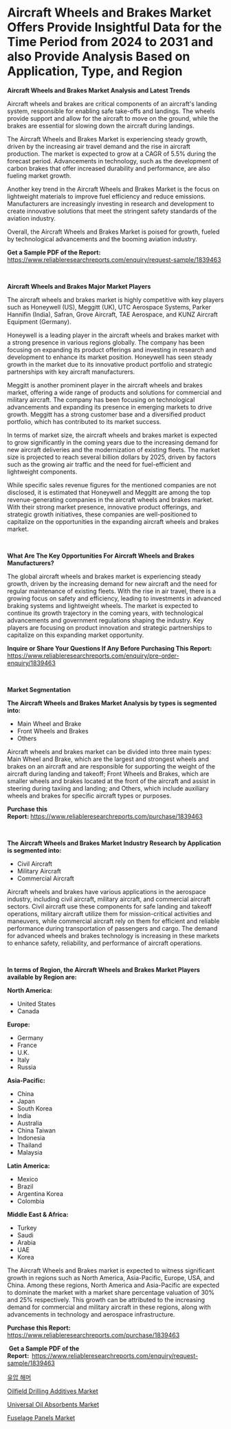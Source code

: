 <p><h1>Aircraft Wheels and Brakes Market Offers Provide Insightful Data for the Time Period from 2024 to 2031 and also Provide Analysis Based on Application, Type, and Region</h1></p><p><strong>Aircraft Wheels and Brakes Market Analysis and Latest Trends</strong></p>
<p><p>Aircraft wheels and brakes are critical components of an aircraft's landing system, responsible for enabling safe take-offs and landings. The wheels provide support and allow for the aircraft to move on the ground, while the brakes are essential for slowing down the aircraft during landings.</p><p>The Aircraft Wheels and Brakes Market is experiencing steady growth, driven by the increasing air travel demand and the rise in aircraft production. The market is expected to grow at a CAGR of 5.5% during the forecast period. Advancements in technology, such as the development of carbon brakes that offer increased durability and performance, are also fueling market growth.</p><p>Another key trend in the Aircraft Wheels and Brakes Market is the focus on lightweight materials to improve fuel efficiency and reduce emissions. Manufacturers are increasingly investing in research and development to create innovative solutions that meet the stringent safety standards of the aviation industry.</p><p>Overall, the Aircraft Wheels and Brakes Market is poised for growth, fueled by technological advancements and the booming aviation industry.</p></p>
<p><strong>Get a Sample PDF of the Report:&nbsp;</strong> <a href="https://www.reliableresearchreports.com/enquiry/request-sample/1839463">https://www.reliableresearchreports.com/enquiry/request-sample/1839463</a></p>
<p>&nbsp;</p>
<p><strong>Aircraft Wheels and Brakes Major Market Players</strong></p>
<p><p>The aircraft wheels and brakes market is highly competitive with key players such as Honeywell (US), Meggitt (UK), UTC Aerospace Systems, Parker Hannifin (India), Safran, Grove Aircraft, TAE Aerospace, and KUNZ Aircraft Equipment (Germany). </p><p>Honeywell is a leading player in the aircraft wheels and brakes market with a strong presence in various regions globally. The company has been focusing on expanding its product offerings and investing in research and development to enhance its market position. Honeywell has seen steady growth in the market due to its innovative product portfolio and strategic partnerships with key aircraft manufacturers.</p><p>Meggitt is another prominent player in the aircraft wheels and brakes market, offering a wide range of products and solutions for commercial and military aircraft. The company has been focusing on technological advancements and expanding its presence in emerging markets to drive growth. Meggitt has a strong customer base and a diversified product portfolio, which has contributed to its market success.</p><p>In terms of market size, the aircraft wheels and brakes market is expected to grow significantly in the coming years due to the increasing demand for new aircraft deliveries and the modernization of existing fleets. The market size is projected to reach several billion dollars by 2025, driven by factors such as the growing air traffic and the need for fuel-efficient and lightweight components.</p><p>While specific sales revenue figures for the mentioned companies are not disclosed, it is estimated that Honeywell and Meggitt are among the top revenue-generating companies in the aircraft wheels and brakes market. With their strong market presence, innovative product offerings, and strategic growth initiatives, these companies are well-positioned to capitalize on the opportunities in the expanding aircraft wheels and brakes market.</p></p>
<p>&nbsp;</p>
<p><strong>What Are The Key Opportunities For Aircraft Wheels and Brakes Manufacturers?</strong></p>
<p><p>The global aircraft wheels and brakes market is experiencing steady growth, driven by the increasing demand for new aircraft and the need for regular maintenance of existing fleets. With the rise in air travel, there is a growing focus on safety and efficiency, leading to investments in advanced braking systems and lightweight wheels. The market is expected to continue its growth trajectory in the coming years, with technological advancements and government regulations shaping the industry. Key players are focusing on product innovation and strategic partnerships to capitalize on this expanding market opportunity.</p></p>
<p><strong>Inquire or Share Your Questions If Any Before Purchasing This Report:</strong> <a href="https://www.reliableresearchreports.com/enquiry/pre-order-enquiry/1839463">https://www.reliableresearchreports.com/enquiry/pre-order-enquiry/1839463</a></p>
<p>&nbsp;</p>
<p><strong>Market Segmentation</strong></p>
<p><strong>The Aircraft Wheels and Brakes Market Analysis by types is segmented into:</strong></p>
<p><ul><li>Main Wheel and Brake</li><li>Front Wheels and Brakes</li><li>Others</li></ul></p>
<p><p>Aircraft wheels and brakes market can be divided into three main types: Main Wheel and Brake, which are the largest and strongest wheels and brakes on an aircraft and are responsible for supporting the weight of the aircraft during landing and takeoff; Front Wheels and Brakes, which are smaller wheels and brakes located at the front of the aircraft and assist in steering during taxiing and landing; and Others, which include auxiliary wheels and brakes for specific aircraft types or purposes.</p></p>
<p><strong>Purchase this Report:&nbsp;</strong><a href="https://www.reliableresearchreports.com/purchase/1839463">https://www.reliableresearchreports.com/purchase/1839463</a></p>
<p>&nbsp;</p>
<p><strong>The Aircraft Wheels and Brakes Market Industry Research by Application is segmented into:</strong></p>
<p><ul><li>Civil Aircraft</li><li>Military Aircraft</li><li>Commercial Aircraft</li></ul></p>
<p><p>Aircraft wheels and brakes have various applications in the aerospace industry, including civil aircraft, military aircraft, and commercial aircraft sectors. Civil aircraft use these components for safe landing and takeoff operations, military aircraft utilize them for mission-critical activities and maneuvers, while commercial aircraft rely on them for efficient and reliable performance during transportation of passengers and cargo. The demand for advanced wheels and brakes technology is increasing in these markets to enhance safety, reliability, and performance of aircraft operations.</p></p>
<p>&nbsp;</p>
<p><strong>In terms of Region, the Aircraft Wheels and Brakes Market Players available by Region are:</strong></p>
<p>
    <p> <strong> North America: </strong>
        <ul>
            <li>United States</li>
            <li>Canada</li>
        </ul>
        </p> 
    <p> <strong> Europe: </strong>
        <ul>
            <li>Germany</li>
            <li>France</li>
            <li>U.K.</li>
            <li>Italy</li>
            <li>Russia</li>
        </ul>
        </p> 
    <p> <strong> Asia-Pacific: </strong>
        <ul>
            <li>China</li>
            <li>Japan</li>
            <li>South Korea</li>
            <li>India</li>
            <li>Australia</li>
            <li>China Taiwan</li>
            <li>Indonesia</li>
            <li>Thailand</li>
            <li>Malaysia</li>
        </ul>
        </p> 
    <p> <strong> Latin America: </strong>
        <ul>
            <li>Mexico</li>
            <li>Brazil</li>
            <li>Argentina Korea</li>
            <li>Colombia</li>
        </ul>
        </p> 
    <p> <strong> Middle East & Africa: </strong>
        <ul>
            <li>Turkey</li>
            <li>Saudi</li>
            <li>Arabia</li>
            <li>UAE</li>
            <li>Korea</li>
        </ul>
    </p>
    </p>
<p><p>The Aircraft Wheels and Brakes market is expected to witness significant growth in regions such as North America, Asia-Pacific, Europe, USA, and China. Among these regions, North America and Asia-Pacific are expected to dominate the market with a market share percentage valuation of 30% and 25% respectively. This growth can be attributed to the increasing demand for commercial and military aircraft in these regions, along with advancements in technology and aerospace infrastructure.</p></p>
<p><strong>Purchase this Report: </strong><a href="https://www.reliableresearchreports.com/purchase/1839463">https://www.reliableresearchreports.com/purchase/1839463</a></p>
<p>&nbsp;<strong>Get a Sample PDF of the Report:&nbsp;&nbsp;</strong><a href="https://www.reliableresearchreports.com/enquiry/request-sample/1839463">https://www.reliableresearchreports.com/enquiry/request-sample/1839463</a></p>
<p><strong></strong></p>
<p><p><a href="https://github.com/fredrickeglers/Market-Research-Report-List-1/blob/main/4553316188081.md">유압 해머</a></p><p><a href="https://view.publitas.com/reportprime-1/oilfield-drilling-additives-market-growth-market-trends-covid-19-impact-and-forecasts-for-period-from-2023-2030/">Oilfield Drilling Additives Market</a></p><p><a href="https://lydian-appliance-61d.notion.site/Universal-Oil-Absorbents-Market-with-the-goal-of-estimating-the-market-size-and-future-growth-potent-787a4aadbfe04e94a7190f7231c6336f">Universal Oil Absorbents Market</a></p><p><a href="https://github.com/Sherrillcrooksxa8i18ucf2m/Market-Research-Report-List-1/blob/main/fuselage-panels-market.md">Fuselage Panels Market</a></p></p>